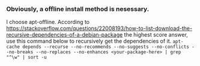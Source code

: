 ### Obviously, a offline  install method is nesessary. 
I choose apt-offline. According to <https://stackoverflow.com/questions/22008193/how-to-list-download-the-recursive-dependencies-of-a-debian-package> the highest score answer, use this command below to recursively get the dependencies of it. 
`apt-cache depends --recurse --no-recommends --no-suggests --no-conflicts --no-breaks --no-replaces --no-enhances <your-package-here> | grep "^\w" | sort -u`
